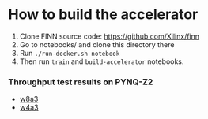 # How to build the accelerator
1. Clone FINN source code: https://github.com/Xilinx/finn
2. Go to notebooks/ and clone this directory there
3. Run `./run-docker.sh notebook`
4. Then run `train` and `build-accelerator` notebooks.

### Throughput test results on PYNQ-Z2

- [w8a3](nw_metrics_w8a3)
- [w4a3](nw_metrics_w4a3)